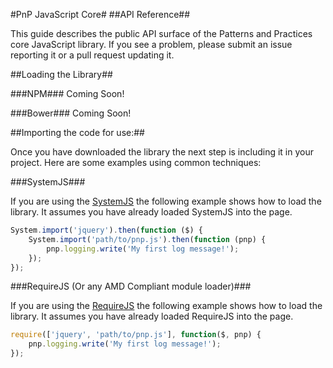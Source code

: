 #PnP JavaScript Core#
##API Reference##

This guide describes the public API surface of the Patterns and Practices core JavaScript library. If you see a problem, please submit an issue reporting it or a pull request updating it.

##Loading the Library##

###NPM###
Coming Soon!

###Bower###
Coming Soon!

##Importing the code for use:##

Once you have downloaded the library the next step is including it in your project. Here are some examples using common techniques:

###SystemJS###

If you are using the [SystemJS](https://github.com/systemjs/systemjs) the following example shows how to load the library. It assumes you have already loaded SystemJS into the page.

```JavaScript
System.import('jquery').then(function ($) {
    System.import('path/to/pnp.js').then(function (pnp) {
        pnp.logging.write('My first log message!');
    });
});
```

###RequireJS (Or any AMD Compliant module loader)###

If you are using the [RequireJS](http://requirejs.org/) the following example shows how to load the library. It assumes you have already loaded RequireJS into the page.

```JavaScript
require(['jquery', 'path/to/pnp.js'], function($, pnp) {
    pnp.logging.write('My first log message!');
});
```